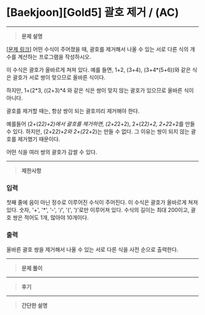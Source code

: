 # [Baekjoon][Gold5] 괄호 제거 / (AC)

---

> **문제 설명**
>

[[문제 링크](https://www.acmicpc.net/problem/2800)]
어떤 수식이 주어졌을 때, 괄호를 제거해서 나올 수 있는 서로 다른 식의 개수를 계산하는 프로그램을 작성하시오.

이 수식은 괄호가 올바르게 쳐져 있다. 예를 들면, 1+2, (3+4), (3+4*(5+6))와 같은 식은 괄호가 서로 쌍이 맞으므로 올바른 식이다.

하지만, 1+(2*3, ((2+3)*4 와 같은 식은 쌍이 맞지 않는 괄호가 있으므로 올바른 식이 아니다.

괄호를 제거할 때는, 항상 쌍이 되는 괄호끼리 제거해야 한다.

예를들어 (2+(2*2)+2)에서 괄호를 제거하면, (2+2*2+2), 2+(2*2)+2, 2+2*2+2를 만들 수 있다. 하지만, (2+2*2)+2와 2+(2*2+2)는 만들 수 없다. 그 이유는 쌍이 되지 않는 괄호를 제거했기 때문이다.

어떤 식을 여러 쌍의 괄호가 감쌀 수 있다.

---
> **제한사항**
>

### 입력<br>
첫째 줄에 음이 아닌 정수로 이루어진 수식이 주어진다. 이 수식은 괄호가 올바르게 쳐져있다. 숫자, '+', '*', '-', '/', '(', ')'로만 이루어져 있다. 수식의 길이는 최대 200이고, 괄호 쌍은 적어도 1개, 많아야 10개이다.


### 출력<br>
올바른 괄호 쌍을 제거해서 나올 수 있는 서로 다른 식을 사전 순으로 출력한다.

---

> **문제 풀이**
>


---

> **후기**


--- 
> **간단한 설명**
